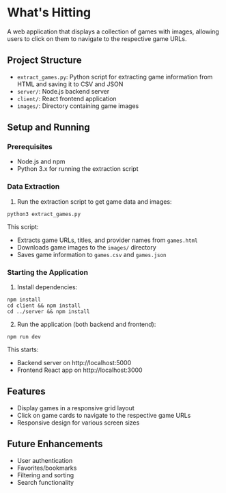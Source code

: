 # What's Hitting

A web application that displays a collection of games with images, allowing users to click on them to navigate to the respective game URLs.

## Project Structure

- `extract_games.py`: Python script for extracting game information from HTML and saving it to CSV and JSON
- `server/`: Node.js backend server
- `client/`: React frontend application
- `images/`: Directory containing game images

## Setup and Running

### Prerequisites

- Node.js and npm
- Python 3.x for running the extraction script

### Data Extraction

1. Run the extraction script to get game data and images:
```
python3 extract_games.py
```

This script:
- Extracts game URLs, titles, and provider names from `games.html`
- Downloads game images to the `images/` directory
- Saves game information to `games.csv` and `games.json`

### Starting the Application

1. Install dependencies:
```
npm install
cd client && npm install
cd ../server && npm install
```

2. Run the application (both backend and frontend):
```
npm run dev
```

This starts:
- Backend server on http://localhost:5000
- Frontend React app on http://localhost:3000

## Features

- Display games in a responsive grid layout
- Click on game cards to navigate to the respective game URLs
- Responsive design for various screen sizes

## Future Enhancements

- User authentication
- Favorites/bookmarks
- Filtering and sorting
- Search functionality 